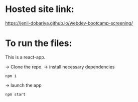 # Hosted site link:

https://jenil-dobariya.github.io/webdev-bootcamp-screening/

# To run the files:

This is a react-app.

-> Clone the repo.
-> install necessary dependencies
```
npm i
```

-> launch the app
```
npm start
```
